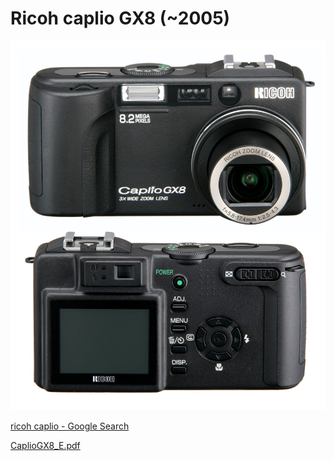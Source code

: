 # Ricoh caplio GX8 (~2005)

![Ricoh%20caplio%20GX8%20(~2005)%200b91e809be31494f926a9c87be5c9ecf/Untitled.jpeg](Ricoh%20caplio%20GX8%20(~2005)%200b91e809be31494f926a9c87be5c9ecf/Untitled.jpeg)

[ricoh caplio - Google Search](https://www.google.com/search?q=ricoh+caplio&prmd=sivn&source=lnms&tbm=isch&sa=X&ved=2ahUKEwiW6-TB247yAhVYFVkFHcRGANgQ_AUoAnoECAEQAg&biw=390&bih=646#imgrc=Svmo0MLphd-kHM)

[](http://www.ricoh-imaging.co.jp/english/r_dc/support/manual/pdf/gx8/CaplioGX8_E.pdf)

[CaplioGX8_E.pdf](Ricoh%20caplio%20GX8%20(~2005)%200b91e809be31494f926a9c87be5c9ecf/CaplioGX8_E.pdf)
